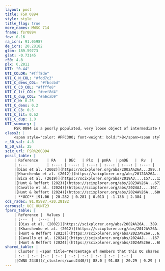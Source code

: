 ```yaml
---
layout: post
title: FSR 0894
style: style
title_flag: true
more_names: MWSC 714
fname: fsr0894
fov: 0.16
ra_icrs: 91.05987
de_icrs: 20.28182
glon: 189.59773
glat: -0.73145
r50: 4.8
plx: 0.2811
UTI: "0.44"
UTI_COLOR: "#fff8de"
UTI_C_N_COL: "#fdd7c3"
UTI_C_dens_COL: "#fbccbd"
UTI_C_C3_COL: "#ffffe8"
UTI_C_lit_COL: "#eef8d4"
UTI_C_dup_COL: "#a6cab9"
UTI_C_N: 0.25
UTI_C_dens: 0.2
UTI_C_C3: 0.5
UTI_C_lit: 0.62
UTI_C_dup: 1.0
UTI_summary: |
    FSR 0894 is a poorly populated, very loose object of intermediate C3 quality. It is moderately studied in the literature. This object shares a large percentage of members with a later reported entry.
class3: |
    <span style="color: #FFC300; font-weight: bold;">B</span><span style="color: #FFC300; font-weight: bold;">B</span>
r_50_val: 4.8
N_50_val: 25
scix_url: FSR%200894
posit_table: |
    | Reference    | RA    | DEC   | Plx  | pmRA  | pmDE   |  Rv  |
    | :---         | :---: | :---: | :---: | :---: | :---: | :---: |
    |[Dias et al. (2002)](https://scixplorer.org/abs/2002A%26A...389..871D) | 91.021 | 20.281 | -- | 1.0 | -7.36 | -- |
    |[Kharchenko et al. (2012)](https://scixplorer.org/abs/2012A%26A...543A.156K) | 91.023 | 20.28 | -- | 1.0 | -7.36 | -- |
    |[Bica et al. (2019)](https://scixplorer.org/abs/2019AJ....157...12B) | 91.029 | 20.281 | -- | -- | -- | -- |
    |[Hunt & Reffert (2023)](https://scixplorer.org/abs/2023A%26A...673A.114H) | 91.134 | 20.282 | 0.283 | 0.005 | -1.14 | -- |
    |[Cavallo et al. (2024)](https://scixplorer.org/abs/2024AJ....167...12C) | 91.105 | 20.303 | 0.273 | -- | -- | -- |
    |[Hunt & Reffert (2024)](https://scixplorer.org/abs/2024A%26A...686A..42H) | 91.134 | 20.282 | 0.283 | 0.005 | -1.14 | -- |
    | **UCC** |91.06 | 20.282 | 0.281 | 0.013 | -1.136 | 2.384 | 
cds_radec: 91.05987,+20.28182
carousel: UCC_HUNT23
fpars_table: |
    | Reference |  Values |
    | :---  |  :---:  |
    | [Dias et al. (2002)](https://scixplorer.org/abs/2002A%26A...389..871D) | `E(B-V)=1.239, Dist=2886.0, Age=7.2` |
    | [Kharchenko et al. (2012)](https://scixplorer.org/abs/2012A%26A...543A.156K) | `e_bv=1.239, distance=2886, log_age=7.2` |
    | [Hunt & Reffert (2023)](https://scixplorer.org/abs/2023A%26A...673A.114H) | `AV50=4.178, diffAV50=2.728, MOD50=12.556, logAge50=7.228` |
    | [Cavallo et al. (2024)](https://scixplorer.org/abs/2024AJ....167...12C) | `AV50=3.54, dMod50=12.68, logAge50=6.68, [Fe/H]50=0.58` |
    | [Hunt & Reffert (2024)](https://scixplorer.org/abs/2024A%26A...686A..42H) | `MassJ=570.074` |
shared_table: |
    | Cluster | <span title="Percentage of members that this OC shares with the ones listed">%</span>   | RA   | DEC   | Plx   | pmRA  | pmDE  | Rv | UTI |
    | :-: | :-: |:-: | :-: | :-: | :-: | :-: | :-: | :-: |
    |[CWNU 2440](/_clusters/cwnu2440/)| 88.0 | 91.08 | 20.29 | 0.29 | 0.01 | -1.15 | 2.38 |0.02 |
---
```

